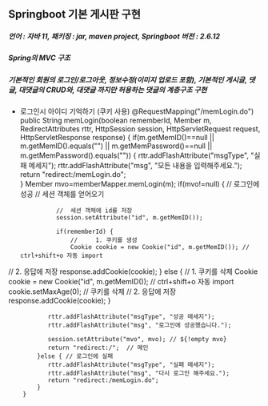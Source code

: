 ## Springboot 기본 게시판 구현


##### 언어 : 자바 11, 패키징 : jar,  maven project, Springboot 버전 : 2.6.12


##### Spring의 MVC 구조


##### 기본적인 회원의 로그인/로그아웃, 정보수정(이미지 업로드 포함), 기본적인 게시글, 댓글, 대댓글의 CRUD와, 대댓글 까지만 허용하는 댓글의 계층구조 구현


* 로그인시 아이디 기억하기 (쿠키 사용)
@RequestMapping("/memLogin.do")
		public String memLogin(boolean rememberId, Member m, RedirectAttributes rttr, HttpSession session,  HttpServletRequest request, HttpServletResponse response) {
			if(m.getMemID()==null || m.getMemID().equals("") ||
			   m.getMemPassword()==null || m.getMemPassword().equals("")) {
			   rttr.addFlashAttribute("msgType", "실패 메세지");
			   rttr.addFlashAttribute("msg", "모든 내용을 입력해주세요.");
			   return "redirect:/memLogin.do";			
			}
			Member mvo=memberMapper.memLogin(m);
			if(mvo!=null) { // 로그인에 성공
			//  세션 객체를 얻어오기
		        
		        //  세션 객체에 id를 저장
		        session.setAttribute("id", m.getMemID());
		        
		        if(rememberId) {
		            //     1. 쿠키를 생성
		            Cookie cookie = new Cookie("id", m.getMemID()); // ctrl+shift+o 자동 import
//				       2. 응답에 저장
		            response.addCookie(cookie);
		        } else {
		            // 1. 쿠키를 삭제
		            Cookie cookie = new Cookie("id", m.getMemID()); // ctrl+shift+o 자동 import
		            cookie.setMaxAge(0); // 쿠키를 삭제
//				       2. 응답에 저장
		            response.addCookie(cookie);
		        }
		        
		        
			   rttr.addFlashAttribute("msgType", "성공 메세지");
			   rttr.addFlashAttribute("msg", "로그인에 성공했습니다.");
			   
			   session.setAttribute("mvo", mvo); // ${!empty mvo}
			   return "redirect:/";	 // 메인		
			}else { // 로그인에 실패
			   rttr.addFlashAttribute("msgType", "실패 메세지");
			   rttr.addFlashAttribute("msg", "다시 로그인 해주세요.");
			   return "redirect:/memLogin.do";
			}		
		}
    
    
    

